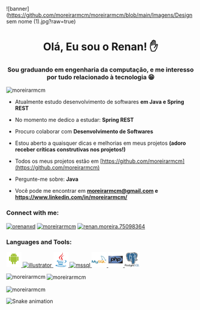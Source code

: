![banner](https://github.com/moreirarmcm/moreirarmcm/blob/main/Imagens/Design sem nome (1).jpg?raw=true)

<h1 align="center">Olá, Eu sou o Renan! ✋</h1>
<h3 align="center">Sou graduando em engenharia da computação, e me interesso por tudo relacionado à tecnologia 😁</h3>

<p align="left"> <img src="https://komarev.com/ghpvc/?username=moreirarmcm&label=Profile%20views&color=0e75b6&style=flat" alt="moreirarmcm" /> </p>

- Atualmente estudo desenvolvimento de softwares **em Java e Spring REST**

- No momento me dedico a estudar: **Spring REST**

- Procuro colaborar com **Desenvolvimento de Softwares**

- Estou aberto a quaisquer dicas e melhorias em meus projetos **(adoro receber críticas construtivas nos projetos!)**

- Todos os meus projetos estão em [https://github.com/moreirarmcm](https://github.com/moreirarmcm)

- Pergunte-me sobre: **Java**

- Você pode me encontrar em **moreirarmcm@gmail.com e https://www.linkedin.com/in/moreirarmcm/**

<h3 align="left">Connect with me:</h3>
<p align="left">
<a href="https://twitter.com/orenanxd" target="blank"><img align="center" src="https://raw.githubusercontent.com/rahuldkjain/github-profile-readme-generator/master/src/images/icons/Social/twitter.svg" alt="orenanxd" height="30" width="40" /></a>
<a href="https://linkedin.com/in/moreirarmcm" target="blank"><img align="center" src="https://raw.githubusercontent.com/rahuldkjain/github-profile-readme-generator/master/src/images/icons/Social/linked-in-alt.svg" alt="moreirarmcm" height="30" width="40" /></a>
<a href="https://fb.com/renan.moreira.75098364" target="blank"><img align="center" src="https://raw.githubusercontent.com/rahuldkjain/github-profile-readme-generator/master/src/images/icons/Social/facebook.svg" alt="renan.moreira.75098364" height="30" width="40" /></a>
</p>

<h3 align="left">Languages and Tools:</h3>
<p align="left"> <a href="https://developer.android.com" target="_blank" rel="noreferrer"> <img src="https://raw.githubusercontent.com/devicons/devicon/master/icons/android/android-original-wordmark.svg" alt="android" width="40" height="40"/> </a> <a href="https://www.adobe.com/in/products/illustrator.html" target="_blank" rel="noreferrer"> <img src="https://www.vectorlogo.zone/logos/adobe_illustrator/adobe_illustrator-icon.svg" alt="illustrator" width="40" height="40"/> </a> <a href="https://www.java.com" target="_blank" rel="noreferrer"> <img src="https://raw.githubusercontent.com/devicons/devicon/master/icons/java/java-original.svg" alt="java" width="40" height="40"/> </a> <a href="https://www.microsoft.com/en-us/sql-server" target="_blank" rel="noreferrer"> <img src="https://www.svgrepo.com/show/303229/microsoft-sql-server-logo.svg" alt="mssql" width="40" height="40"/> </a> <a href="https://www.mysql.com/" target="_blank" rel="noreferrer"> <img src="https://raw.githubusercontent.com/devicons/devicon/master/icons/mysql/mysql-original-wordmark.svg" alt="mysql" width="40" height="40"/> </a> <a href="https://www.php.net" target="_blank" rel="noreferrer"> <img src="https://raw.githubusercontent.com/devicons/devicon/master/icons/php/php-original.svg" alt="php" width="40" height="40"/> </a> <a href="https://www.postgresql.org" target="_blank" rel="noreferrer"> <img src="https://raw.githubusercontent.com/devicons/devicon/master/icons/postgresql/postgresql-original-wordmark.svg" alt="postgresql" width="40" height="40"/> </a> </p>

<p><img align="left" src="https://github-readme-stats.vercel.app/api/top-langs?username=moreirarmcm&show_icons=true&theme=dark&locale=en&layout=compact" alt="moreirarmcm" /></p>

<p>&nbsp;<img align="center" src="https://github-readme-stats.vercel.app/api?username=moreirarmcm&show_icons=true&theme=dark&locale=en" alt="moreirarmcm" /></p>

<p><img align="center" src="https://github-readme-streak-stats.herokuapp.com/?user=moreirarmcm&theme=dark" alt="moreirarmcm" /></p>

 
  ![Snake animation](https://github.com/moreirarmcm/moreirarmcm/blob/output/github-contribution-grid-snake.svg)
